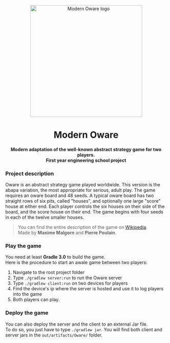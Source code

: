 <div align="center">
    <img src="https://i.imgur.com/PTztmCL.png" alt="Modern Oware logo" width="349">
    <h1 align="center">Modern Oware</h1>
    <h4 align="center">
        Modern adaptation of the well-known abstract strategy game for two players.
        <br/>
        First year engineering school project
    </h4>
</div>

### Project description

Oware is an abstract strategy game played worldwide. This version is the abapa variation, the most appropriate for serious, adult play.
The game requires an oware board and 48 seeds. A typical oware board has two straight rows of six pits, called "houses", and optionally one large "score" house at either end. Each player controls the six houses on their side of the board, and the score house on their end. The game begins with four seeds in each of the twelve smaller houses.

> You can find the entire description of the game on [Wikipedia](https://en.wikipedia.org/wiki/Oware).\
> Made by **Maxime Malgorn** and **Pierre Poulain**.


### Play the game

You need at least **Gradle 3.0** to build the game.\
Here is the procedure to start an awale game between two players:

1. Navigate to the root project folder
2. Type `./gradlew server:run` to run the Oware server
3. Type `./gradlew client:run` on two devices for players
4. Find the device's ip where the server is hosted and use it to log players into the game
5. Both players can play.


### Deploy the game

You can also deploy the server and the client to an external Jar file.\
To do so, you just have to type `./gradlew jar`. You will find both client and server jars in the `out/artifacts/Oware/` folder.
